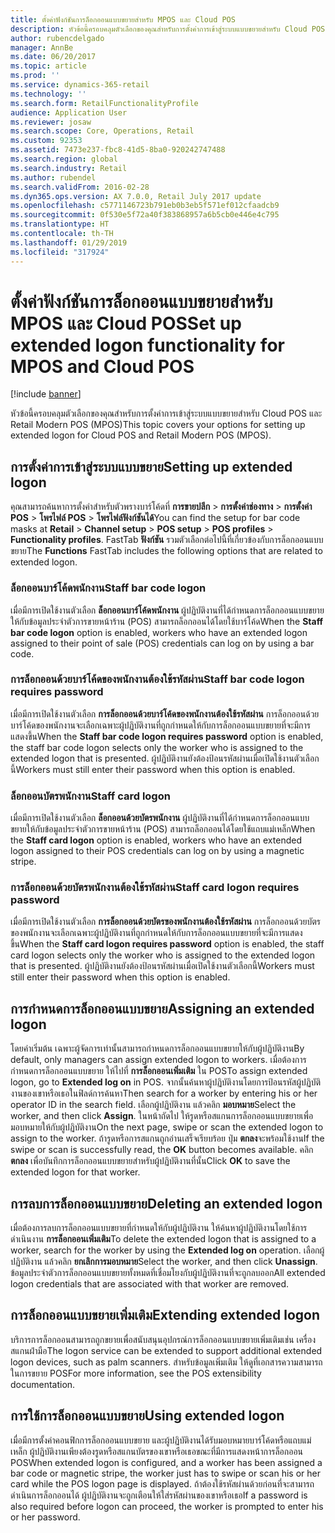 ```yaml
---
title: ตั้งค่าฟังก์ชันการล็อกออนแบบขยายสำหรับ MPOS และ Cloud POS
description: หัวข้อนี้ครอบคลุมตัวเลือกของคุณสำหรับการตั้งค่าการเข้าสู่ระบบแบบขยายสำหรับ Cloud POS และ Retail Modern POS (MPOS)
author: rubencdelgado
manager: AnnBe
ms.date: 06/20/2017
ms.topic: article
ms.prod: ''
ms.service: dynamics-365-retail
ms.technology: ''
ms.search.form: RetailFunctionalityProfile
audience: Application User
ms.reviewer: josaw
ms.search.scope: Core, Operations, Retail
ms.custom: 92353
ms.assetid: 7473e237-fbc8-41d5-8ba0-920242747488
ms.search.region: global
ms.search.industry: Retail
ms.author: rubendel
ms.search.validFrom: 2016-02-28
ms.dyn365.ops.version: AX 7.0.0, Retail July 2017 update
ms.openlocfilehash: c5771146723b791eb0b3eb5f571ef012cfaadcb9
ms.sourcegitcommit: 0f530e5f72a40f383868957a6b5cb0e446e4c795
ms.translationtype: HT
ms.contentlocale: th-TH
ms.lasthandoff: 01/29/2019
ms.locfileid: "317924"
---
```

# <a name="set-up-extended-logon-functionality-for-mpos-and-cloud-pos"></a><span data-ttu-id="f542d-103">ตั้งค่าฟังก์ชันการล็อกออนแบบขยายสำหรับ MPOS และ Cloud POS</span><span class="sxs-lookup"><span data-stu-id="f542d-103">Set up extended logon functionality for MPOS and Cloud POS</span></span>

[!include [banner](includes/banner.md)]

<span data-ttu-id="f542d-104">หัวข้อนี้ครอบคลุมตัวเลือกของคุณสำหรับการตั้งค่าการเข้าสู่ระบบแบบขยายสำหรับ Cloud POS และ Retail Modern POS (MPOS)</span><span class="sxs-lookup"><span data-stu-id="f542d-104">This topic covers your options for setting up extended logon for Cloud POS and Retail Modern POS (MPOS).</span></span>

## <a name="setting-up-extended-logon"></a><span data-ttu-id="f542d-105">การตั้งค่าการเข้าสู่ระบบแบบขยาย</span><span class="sxs-lookup"><span data-stu-id="f542d-105">Setting up extended logon</span></span>

<span data-ttu-id="f542d-106">คุณสามารถค้นหาการตั้งค่าสำหรับตัวพรางบาร์โค้ดที่ **การขายปลีก** &gt; **การตั้งค่าช่องทาง** &gt; **การตั้งค่า POS** &gt; **โพรไฟล์ POS** &gt; **โพรไฟล์ฟังก์ชันได้**</span><span class="sxs-lookup"><span data-stu-id="f542d-106">You can find the setup for bar code masks at **Retail** &gt; **Channel setup** &gt; **POS setup** &gt; **POS profiles** &gt; **Functionality profiles**.</span></span> <span data-ttu-id="f542d-107">FastTab **ฟังก์ชัน** รวมตัวเลือกต่อไปนี้ที่เกี่ยวข้องกับการล็อกออนแบบขยาย</span><span class="sxs-lookup"><span data-stu-id="f542d-107">The **Functions** FastTab includes the following options that are related to extended logon.</span></span>

### <a name="staff-bar-code-logon"></a><span data-ttu-id="f542d-108">ล็อกออนบาร์โค้ดพนักงาน</span><span class="sxs-lookup"><span data-stu-id="f542d-108">Staff bar code logon</span></span>

<span data-ttu-id="f542d-109">เมื่อมีการเปิดใช้งานตัวเลือก **ล็อกออนบาร์โค้ดพนักงาน** ผู้ปฏิบัติงานที่ได้กำหนดการล็อกออนแบบขยายให้กับข้อมูลประจำตัวการขายหน้าร้าน (POS) สามารถล็อกออนได้โดยใช้บาร์โค้ด</span><span class="sxs-lookup"><span data-stu-id="f542d-109">When the **Staff bar code logon** option is enabled, workers who have an extended logon assigned to their point of sale (POS) credentials can log on by using a bar code.</span></span>

### <a name="staff-bar-code-logon-requires-password"></a><span data-ttu-id="f542d-110">การล็อกออนด้วยบาร์โค้ดของพนักงานต้องใช้รหัสผ่าน</span><span class="sxs-lookup"><span data-stu-id="f542d-110">Staff bar code logon requires password</span></span>

<span data-ttu-id="f542d-111">เมื่อมีการเปิดใช้งานตัวเลือก **การล็อกออนด้วยบาร์โค้ดของพนักงานต้องใช้รหัสผ่าน** การล็อกออนด้วยบาร์โค้ดของพนักงานจะเลือกเฉพาะผู้ปฏิบัติงานที่ถูกกำหนดให้กับการล็อกออนแบบขยายที่จะมีการแสดงขึ้น</span><span class="sxs-lookup"><span data-stu-id="f542d-111">When the **Staff bar code logon requires password** option is enabled, the staff bar code logon selects only the worker who is assigned to the extended logon that is presented.</span></span> <span data-ttu-id="f542d-112">ผู้ปฏิบัติงานยังต้องป้อนรหัสผ่านเมื่อเปิดใช้งานตัวเลือกนี้</span><span class="sxs-lookup"><span data-stu-id="f542d-112">Workers must still enter their password when this option is enabled.</span></span>

### <a name="staff-card-logon"></a><span data-ttu-id="f542d-113">ล็อกออนบัตรพนักงาน</span><span class="sxs-lookup"><span data-stu-id="f542d-113">Staff card logon</span></span>

<span data-ttu-id="f542d-114">เมื่อมีการเปิดใช้งานตัวเลือก **ล็อกออนด้วยบัตรพนักงาน** ผู้ปฏิบัติงานที่ได้กำหนดการล็อกออนแบบขยายให้กับข้อมูลประจำตัวการขายหน้าร้าน (POS) สามารถล็อกออนได้โดยใช้แถบแม่เหล็ก</span><span class="sxs-lookup"><span data-stu-id="f542d-114">When the **Staff card logon** option is enabled, workers who have an extended logon assigned to their POS credentials can log on by using a magnetic stripe.</span></span>

### <a name="staff-card-logon-requires-password"></a><span data-ttu-id="f542d-115">การล็อกออนด้วยบัตรพนักงานต้องใช้รหัสผ่าน</span><span class="sxs-lookup"><span data-stu-id="f542d-115">Staff card logon requires password</span></span>

<span data-ttu-id="f542d-116">เมื่อมีการเปิดใช้งานตัวเลือก **การล็อกออนด้วยบัตรของพนักงานต้องใช้รหัสผ่าน** การล็อกออนด้วยบัตรของพนักงานจะเลือกเฉพาะผู้ปฏิบัติงานที่ถูกกำหนดให้กับการล็อกออนแบบขยายที่จะมีการแสดงขึ้น</span><span class="sxs-lookup"><span data-stu-id="f542d-116">When the **Staff card logon requires password** option is enabled, the staff card logon selects only the worker who is assigned to the extended logon that is presented.</span></span> <span data-ttu-id="f542d-117">ผู้ปฏิบัติงานยังต้องป้อนรหัสผ่านเมื่อเปิดใช้งานตัวเลือกนี้</span><span class="sxs-lookup"><span data-stu-id="f542d-117">Workers must still enter their password when this option is enabled.</span></span>

## <a name="assigning-an-extended-logon"></a><span data-ttu-id="f542d-118">การกำหนดการล็อกออนแบบขยาย</span><span class="sxs-lookup"><span data-stu-id="f542d-118">Assigning an extended logon</span></span>

<span data-ttu-id="f542d-119">โดยค่าเริ่มต้น เฉพาะผู้จัดการเท่านั้นสามารถกำหนดการล็อกออนแบบขยายให้กับผู้ปฏิบัติงาน</span><span class="sxs-lookup"><span data-stu-id="f542d-119">By default, only managers can assign extended logon to workers.</span></span> <span data-ttu-id="f542d-120">เมื่อต้องการกำหนดการล็อกออนแบบขยาย ให้ไปที่ **การล็อกออนเพิ่มเติม** ใน POS</span><span class="sxs-lookup"><span data-stu-id="f542d-120">To assign extended logon, go to **Extended log on** in POS.</span></span> <span data-ttu-id="f542d-121">จากนั้นค้นหาผู้ปฏิบัติงานโดยการป้อนรหัสผู้ปฏิบัติงานของเขาหรือเธอในฟิลด์การค้นหา</span><span class="sxs-lookup"><span data-stu-id="f542d-121">Then search for a worker by entering his or her operator ID in the search field.</span></span> <span data-ttu-id="f542d-122">เลือกผู้ปฏิบัติงาน แล้วคลิก **มอบหมาย**</span><span class="sxs-lookup"><span data-stu-id="f542d-122">Select the worker, and then click **Assign**.</span></span> <span data-ttu-id="f542d-123">ในหน้าถัดไป ให้รูดหรือสแกนการล็อกออนแบบขยายเพื่อมอบหมายให้กับผู้ปฏิบัติงาน</span><span class="sxs-lookup"><span data-stu-id="f542d-123">On the next page, swipe or scan the extended logon to assign to the worker.</span></span> <span data-ttu-id="f542d-124">ถ้ารูดหรือการสแกนถูกอ่านเสร็จเรียบร้อย ปุ่ม **ตกลง**จะพร้อมใช้งาน</span><span class="sxs-lookup"><span data-stu-id="f542d-124">If the swipe or scan is successfully read, the **OK** button becomes available.</span></span> <span data-ttu-id="f542d-125">คลิก **ตกลง** เพื่อบันทึกการล็อกออนแบบขยายสำหรับผู้ปฏิบัติงานที่นั้น</span><span class="sxs-lookup"><span data-stu-id="f542d-125">Click **OK** to save the extended logon for that worker.</span></span>

## <a name="deleting-an-extended-logon"></a><span data-ttu-id="f542d-126">การลบการล็อกออนแบบขยาย</span><span class="sxs-lookup"><span data-stu-id="f542d-126">Deleting an extended logon</span></span>

<span data-ttu-id="f542d-127">เมื่อต้องการลบการล็อกออนแบบขยายที่กำหนดให้กับผู้ปฏิบัติงาน ให้ค้นหาผู้ปฏิบัติงานโดยใช้การดำเนินงาน **การล็อกออนเพิ่มเติม**</span><span class="sxs-lookup"><span data-stu-id="f542d-127">To delete the extended logon that is assigned to a worker, search for the worker by using the **Extended log on** operation.</span></span> <span data-ttu-id="f542d-128">เลือกผู้ปฏิบัติงาน แล้วคลิก **ยกเลิกการมอบหมาย**</span><span class="sxs-lookup"><span data-stu-id="f542d-128">Select the worker, and then click **Unassign**.</span></span> <span data-ttu-id="f542d-129">ข้อมูลประจำตัวการล็อกออนแบบขยายทั้งหมดที่เชื่อมโยงกับผู้ปฏิบัติงานที่จะถูกลบออก</span><span class="sxs-lookup"><span data-stu-id="f542d-129">All extended logon credentials that are associated with that worker are removed.</span></span>

## <a name="extending-extended-logon"></a><span data-ttu-id="f542d-130">การล็อกออนแบบขยายเพิ่มเติม</span><span class="sxs-lookup"><span data-stu-id="f542d-130">Extending extended logon</span></span>

<span data-ttu-id="f542d-131">บริการการล็อกออนสามารถถูกขยายเพื่อสนับสนุนอุปกรณ์การล็อกออนแบบขยายเพิ่มเติมเช่น เครื่องสแกนฝ่ามือ</span><span class="sxs-lookup"><span data-stu-id="f542d-131">The logon service can be extended to support additional extended logon devices, such as palm scanners.</span></span> <span data-ttu-id="f542d-132">สำหรับข้อมูลเพิ่มเติม ให้ดูที่เอกสารความสามารถในการขยาย POS</span><span class="sxs-lookup"><span data-stu-id="f542d-132">For more information, see the POS extensibility documentation.</span></span>

## <a name="using-extended-logon"></a><span data-ttu-id="f542d-133">การใช้การล็อกออนแบบขยาย</span><span class="sxs-lookup"><span data-stu-id="f542d-133">Using extended logon</span></span>

<span data-ttu-id="f542d-134">เมื่อมีการตั้งค่าคอนฟิกการล็อกออนแบบขยาย และผู้ปฏิบัติงานได้รับมอบหมายบาร์โค้ดหรือแถบแม่เหล็ก ผู้ปฏิบัติงานเพียงต้องรูดหรือสแกนบัตรของเขาหรือเธอขณะที่มีการแสดงหน้าการล็อกออน POS</span><span class="sxs-lookup"><span data-stu-id="f542d-134">When extended logon is configured, and a worker has been assigned a bar code or magnetic stripe, the worker just has to swipe or scan his or her card while the POS logon page is displayed.</span></span> <span data-ttu-id="f542d-135">ถ้าต้องใช้รหัสผ่านด้วยก่อนที่จะสามารถดำเนินการล็อกออนได้ ผู้ปฏิบัติงานจะถูกเตือนให้ใส่รหัสผ่านของเขาหรือเธอ</span><span class="sxs-lookup"><span data-stu-id="f542d-135">If a password is also required before logon can proceed, the worker is prompted to enter his or her password.</span></span>
